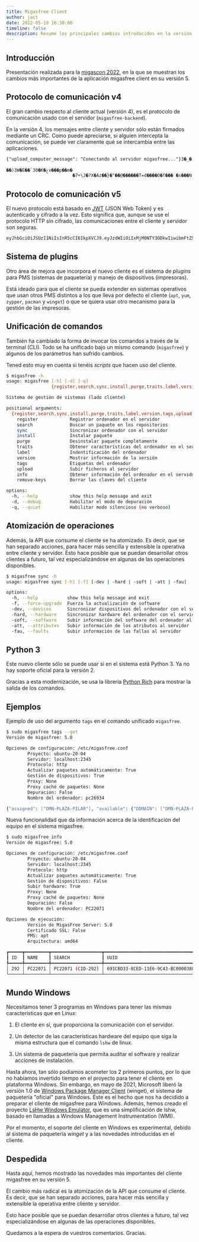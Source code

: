 ```yaml
---
title: Migasfree Client
author: jact
date: 2022-05-19 16:30:00
timeline: false
description: Resume los principales cambios introducidos en la versión 5 del cliente de migasfree, específicamente su protocolo de comunicación mejorado, sistema de complementos y compatibilidad con Windows.
---
```


## Introducción

Presentación realizada para la [migascon 2022](/migascon-2022.md), en la que se muestran los cambios más importantes de la aplicación migasfree client en su versión 5.

## Protocolo de comunicación v4

El gran cambio respecto al cliente actual (versión 4), es el protocolo de comunicación usado con el servidor (`migasfree-backend`).

En la versión 4, los mensajes entre cliente y servidor sólo están firmados mediante un CRC. Como puede apreciarse, si alguien intercepta la comunicación, se puede ver claramente qué se intercambia entre las aplicaciones.

```txt
{"upload_computer_message": "Conectando al servidor migasfree..."}3�_�!A�l<��i�hT�J������	��8\Olw6vfy"�1؎#m@K�e��~�l���i����/Q������h4(�~�I�ٸBy�y	��us�ACK
                                                                               O���]X��L>�ݗ���dg����E���A�=%�h����ҽ�ˈ���&�q�}ˠ
��)3W�E��`30�K�ݝv���p��m�
                         �7+\J�?X�Az��}�"��@������T=d����O�f���	�s���N
```

## Protocolo de comunicación v5

El nuevo protocolo está basado en [JWT](https://jwt.io/) (JSON Web Token) y es autenticado y cifrado a la vez. Esto significa que, aunque se use el protocolo HTTP sin cifrado, las comunicaciones entre el cliente y servidor son seguras.

```txt
eyJhbGciOiJSUzI1NiIsInR5cCI6IkpXVCJ9.eyJzdWIiOiIxMjM0NTY3ODkwIiwibmFtZSI6IkpvaG4gRG9lIiwiYWRtaW4iOnRydWUsImlhdCI6MTUxNjIzOTAyMn0.NHVaYe26MbtOYhSKkoKYdFVomg4i8ZJd8_-RU8VNbftc4TSMb4bXP3l3YlNWACwyXPGffz5aXHc6lty1Y2t4SWRqGteragsVdZufDn5BlnJl9pdR_kdVFUsra2rWKEofkZeIC4yWytE58sMIihvo9H1ScmmVwBcQP6XETqYd0aSHp1gOa9RdUPDvoXQ5oqygTqVtxaDr6wUFKrKItgBMzWIdNZ6y7O9E0DhEPTbE9rfBo6KTFsHAZnMg4k68CDp2woYIaXbmYTWcvbzIuHO7_37GT79XdIwkm95QJ7hYC9RiwrV7mesbY4PAahERJawntho0my942XheVLmGwLMBkQ
```

## Sistema de plugins

Otro área de mejora que incorpora el nuevo cliente es el sistema de _plugins_ para PMS (sistemas de paquetería) y manejo de dispositivos (impresoras).

Está ideado para que el cliente se pueda extender en sistemas operativos que usan otros PMS distintos a los que lleva por defecto el cliente (`apt`, `yum`, `zypper`, `pacman` y `winget`) o que se quiera usar otro mecanismo para la gestión de las impresoras.

## Unificación de comandos

También ha cambiado la forma de invocar los comandos a través de la terminal (CLI). Todo se ha unificado bajo un mismo comando (`migasfree`) y algunos de los parámetros han sufrido cambios.

Tened esto muy en cuenta si tenéis _scripts_ que hacen uso del cliente.

```bash
$ migasfree -h
usage: migasfree [-h] [-d] [-q]
                 {register,search,sync,install,purge,traits,label,version,tags,upload,info,remove-keys} ...

Sistema de gestión de sistemas (lado cliente)

positional arguments:
  {register,search,sync,install,purge,traits,label,version,tags,upload,info,remove-keys}
    register            Registrar ordenador en el servidor
    search              Buscar un paquete en los repositorios
    sync                Sincronizar ordenador con el servidor
    install             Instalar paquete
    purge               Desinstalar paquete completamente
    traits              Obtener características del ordenador en el servidor
    label               Indentificación del ordenador
    version             Mostrar información de la versión
    tags                Etiquetas del ordenador
    upload              Subir ficheros al servidor
    info                Obtener información del ordenador en el servidor
    remove-keys         Borrar las claves del cliente

options:
  -h, --help            show this help message and exit
  -d, --debug           Habilitar el modo de depuración
  -q, --quiet           Habilitar modo silencioso (no verboso)
```

## Atomización de operaciones

Además, la API que consume el cliente se ha atomizado. Es decir, que se han separado acciones, para hacer más sencilla y extensible la operativa entre cliente y servidor. Esto hace posible que se puedan desarrollar otros clientes a futuro, tal vez especializándose en algunas de las operaciones disponibles.

```bash
$ migasfree sync -h
usage: migasfree sync [-h] [-f] [-dev | -hard | -soft | -att | -fau]

options:
  -h, --help           show this help message and exit
  -f, --force-upgrade  Fuerza la actualización de software
  -dev, --devices      Sincronizar dispositivos del ordenador con el servidor
  -hard, --hardware    Sincronizar hardware del ordenador con el servidor
  -soft, --software    Subir información del software del ordenador al servidor
  -att, --attributes   Subir información de los atributos al servidor
  -fau, --faults       Subir información de las fallas al servidor
```

## Python 3

Este nuevo cliente sólo se puede usar si en el sistema está Python 3. Ya no hay soporte oficial para la versión 2.

Gracias a esta modernización, se usa la librería [Python Rich](https://rich.readthedocs.io/) para mostrar la salida de los comandos.

## Ejemplos

Ejemplo de uso del argumento `tags` en el comando unificado `migasfree`.

```bash
$ sudo migasfree tags --get
Versión de migasfree: 5.0

Opciones de configuración: /etc/migasfree.conf
        Proyecto: ubuntu-20-04
        Servidor: localhost:2345
        Protocolo: http
        Actualizar paquetes automáticamente: True
        Gestión de dispositivos: True
        Proxy: None
        Proxy caché de paquetes: None
        Depuración: False
        Nombre del ordenador: pc26934

{"assigned": ["DMN-PLAZA-PILAR"], "available": {"DOMAIN": ["DMN-PLAZA-PILAR"]}
```

Nueva funcionalidad que da información acerca de la identificación del equipo en el sistema migasfree.

```bash
$ sudo migasfree info
Versión de migasfree: 5.0

Opciones de configuración: /etc/migasfree.conf
        Proyecto: ubuntu-20-04
        Servidor: localhost:2345
        Protocolo: http
        Actualizar paquetes automáticamente: True
        Gestión de dispositivos: False
        Subir hardware: True
        Proxy: None
        Proxy caché de paquetes: None
        Depuración: False
        Nombre del ordenador: PC22071

Opciones de ejecución:
        Versión de MigasFree Server: 5.0
        Certificado SSL: False
        PMS: apt
        Arquitectura: amd64

┏━━━━━┳━━━━━━━━━┳━━━━━━━━━━━━━━━━━━━┳━━━━━━━━━━━━━━━━━━━━━━━━━━━━━━━━━━━━━━┓
┃ ID  ┃ NAME    ┃ SEARCH            ┃ UUID                                 ┃
┡━━━━━╇━━━━━━━━━╇━━━━━━━━━━━━━━━━━━━╇━━━━━━━━━━━━━━━━━━━━━━━━━━━━━━━━━━━━━━┩
│ 292 │ PC22071 │ PC22071 (CID-292) │ 691CBD33-8CED-11E6-9C43-BC0000380000 │
└─────┴─────────┴───────────────────┴──────────────────────────────────────┘
```

## Mundo Windows

Necesitamos tener 3 programas en Windows para tener las mismas características que en Linux:

1. El cliente en sí, que proporciona la comunicación con el servidor.

2. Un detector de las características hardware del equipo que siga la misma estructura que el comando `lshw` de linux.

3. Un sistema de paquetería que permita auditar el software y realizar acciones de instalación.

Hasta ahora, tan sólo podíamos acometer los 2 primeros puntos, por lo que no habíamos invertido tiempo en el proyecto para tener el cliente en plataforma Windows. Sin embargo, en mayo de 2021, Microsoft liberó la versión 1.0 de [Windows Package Manager Client](https://github.com/microsoft/winget-cli) (winget), el sistema de paquetería "oficial" para Windows. Este es el hecho que nos ha decidido a preparar el cliente de migasfree para Windows. Además, hemos creado el proyecto [LsHw Windows Emulator](https://github.com/migasfree/lshw-windows-emulator), que es una simplificación de lshw, basado en llamadas a Windows Management Instrumentation (WMI).

Por el momento, el soporte del cliente en Windows es experimental, debido al sistema de paquetería _winget_ y a las novedades introducidas en el cliente.

## Despedida

Hasta aquí, hemos mostrado las novedades más importantes del cliente migasfree en su versión 5.

El cambio más radical es la atomización de la API que consume el cliente. Es decir, que se han separado acciones, para hacer más sencilla y extensible la operativa entre cliente y servidor.

Esto hace posible que se puedan desarrollar otros clientes a futuro, tal vez especializándose en algunas de las operaciones disponibles.

Quedamos a la espera de vuestros comentarios. Gracias.
